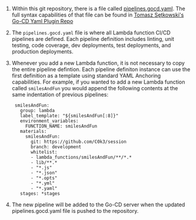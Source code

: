 1. Within this git repository, there is a file called [pipelines.gocd.yaml](pipelines.gocd.yaml). The full syntax capabilities of that file can be found in [Tomasz Sętkowski's Go-CD Yaml Plugin Repo](https://github.com/tomzo/gocd-yaml-config-plugin)
1. The `pipelines.gocd.yaml` file is where all Lambda function CI/CD pipelines are defined. Each pipeline definition includes linting, unit testing, code coverage, dev deployments, test deployments, and production deployments.
1. Whenever you add a new Lambda function, it is not necessary to copy the entire pipeline defintion. Each pipeline definiton instance can use the first definition as a template using standard YAML Anchoring capabilities. For example, if you wanted to add a new Lambda function called `smilesAndFun` you would append the following contents at the same indentation of previous pipelines:
  
        smilesAndFun:
          group: lambda
          label_template: "${smilesAndFun[:8]}"
          environment_variables:
            FUNCTION_NAME: smilesAndFun
          materials:
            smilesAndFun:
              git: https://github.com/C0k3/session
              branch: development
              whitelist:
              - lambda_functions/smilesAndFun/**/*.*
              - lib/**.*
              - "*.js"
              - "*.json"
              - "*.opts"
              - "*.yml"
              - "*.yaml"
          stages: *stages
1. The new pipeline will be added to the Go-CD server when the updated pipelines.gocd.yaml file is pushed to the repository.
